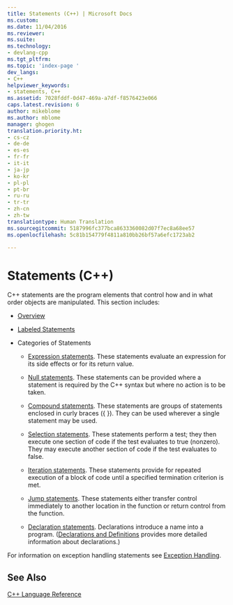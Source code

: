 ```yaml
---
title: Statements (C++) | Microsoft Docs
ms.custom: 
ms.date: 11/04/2016
ms.reviewer: 
ms.suite: 
ms.technology:
- devlang-cpp
ms.tgt_pltfrm: 
ms.topic: 'index-page '
dev_langs:
- C++
helpviewer_keywords:
- statements, C++
ms.assetid: 7028fddf-0d47-469a-a7df-f8576423e066
caps.latest.revision: 6
author: mikeblome
ms.author: mblome
manager: ghogen
translation.priority.ht:
- cs-cz
- de-de
- es-es
- fr-fr
- it-it
- ja-jp
- ko-kr
- pl-pl
- pt-br
- ru-ru
- tr-tr
- zh-cn
- zh-tw
translationtype: Human Translation
ms.sourcegitcommit: 5187996fc377bca8633360082d07f7ec8a68ee57
ms.openlocfilehash: 5c81b154779f4811a810bb26bf57a6efc1723ab2

---
```

# Statements (C++)
C++ statements are the program elements that control how and in what order objects are manipulated. This section includes:  
  
-   [Overview](../cpp/overview-of-cpp-statements.md)  
  
-   [Labeled Statements](../cpp/labeled-statements.md)  
  
-   Categories of Statements  
  
    -   [Expression statements](../cpp/expression-statement.md). These statements evaluate an expression for its side effects or for its return value.  
  
    -   [Null statements](../cpp/null-statement.md). These statements can be provided where a statement is required by the C++ syntax but where no action is to be taken.  
  
    -   [Compound statements](../cpp/compound-statements-blocks.md). These statements are groups of statements enclosed in curly braces ({ }). They can be used wherever a single statement may be used.  
  
    -   [Selection statements](../cpp/selection-statements-cpp.md). These statements perform a test; they then execute one section of code if the test evaluates to true (nonzero). They may execute another section of code if the test evaluates to false.  
  
    -   [Iteration statements](../cpp/iteration-statements-cpp.md). These statements provide for repeated execution of a block of code until a specified termination criterion is met.  
  
    -   [Jump statements](../cpp/jump-statements-cpp.md). These statements either transfer control immediately to another location in the function or return control from the function.  
  
    -   [Declaration statements](http://msdn.microsoft.com/en-us/14538558-356f-450e-9e1e-3cd62ba952b9). Declarations introduce a name into a program. ([Declarations and Definitions](declarations-and-definitions-cpp.md) provides more detailed information about declarations.)  
  
 For information on exception handling statements see [Exception Handling](../cpp/exception-handling-in-visual-cpp.md).  
  
## See Also  
 [C++ Language Reference](../cpp/cpp-language-reference.md)


<!--HONumber=Jan17_HO1-->


